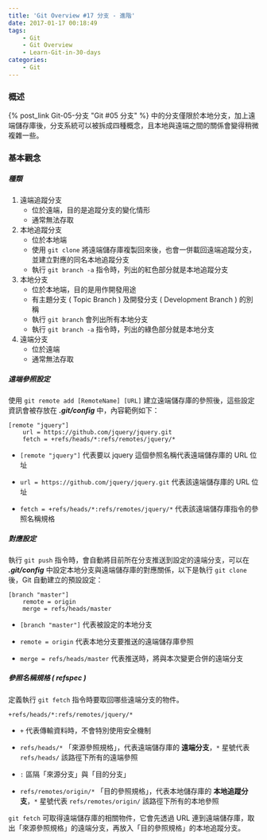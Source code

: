 ```yaml
---
title: 'Git Overview #17 分支 - 進階'
date: 2017-01-17 00:18:49
tags:
    - Git
    - Git Overview
    - Learn-Git-in-30-days
categories:
    - Git
---
```

### 概述
{% post_link Git-05-分支 "Git #05 分支" %} 中的分支僅限於本地分支，加上遠端儲存庫後，分支系統可以被拆成四種概念，且本地與遠端之間的關係會變得稍微複雜一些。

<!-- more -->

### 基本觀念
##### 種類
1. 遠端追蹤分支
    - 位於遠端，目的是追蹤分支的變化情形
    - 通常無法存取
2. 本地追蹤分支
    - 位於本地端    
    - 使用 `git clone` 將遠端儲存庫複製回來後，也會一併載回遠端追蹤分支，並建立對應的同名本地追蹤分支
    - 執行 `git branch -a` 指令時，列出的紅色部分就是本地追蹤分支
3. 本地分支
    - 位於本地端，目的是用作開發用途
    - 有主題分支 ( Topic Branch ) 及開發分支 ( Development Branch ) 的別稱
    - 執行 `git branch` 會列出所有本地分支
    - 執行 `git branch -a` 指令時，列出的綠色部分就是本地分支
4. 遠端分支
    - 位於遠端
    - 通常無法存取


##### 遠端參照設定
使用 `git remote add [RemoteName] [URL]` 建立遠端儲存庫的參照後，這些設定資訊會被存放在 ***.git/config*** 中，內容範例如下：


```
[remote "jquery"]
    url = https://github.com/jquery/jquery.git
    fetch = +refs/heads/*:refs/remotes/jquery/*
```


 - `[remote "jquery"]`
代表要以 jquery 這個參照名稱代表遠端儲存庫的 URL 位址


 - `url = https://github.com/jquery/jquery.git`
代表該遠端儲存庫的 URL 位址


 - `fetch = +refs/heads/*:refs/remotes/jquery/*`
代表該遠端儲存庫指令的參照名稱規格


##### 對應設定
執行 `git push` 指令時，會自動將目前所在分支推送到設定的遠端分支，可以在 ***.git/config*** 中設定本地分支與遠端儲存庫的對應關係，以下是執行 `git clone` 後，Git 自動建立的預設設定：


```
[branch "master"]
    remote = origin
    merge = refs/heads/master
```


 - `[branch "master"]`
代表被設定的本地分支

 - `remote = origin`
代表本地分支要推送的遠端儲存庫參照

 - `merge = refs/heads/master`
代表推送時，將與本次變更合併的遠端分支


##### 參照名稱規格 ( refspec )
定義執行 `git fetch` 指令時要取回哪些遠端分支的物件。

```
+refs/heads/*:refs/remotes/jquery/*
```

 - `+`
代表傳輸資料時，不會特別使用安全機制


 - `refs/heads/*`
「來源參照規格」，代表遠端儲存庫的 **遠端分支**，`*` 星號代表 `refs/heads/` 該路徑下所有的遠端參照


 - `:`
區隔「來源分支」與「目的分支」

 - `refs/remotes/origin/*`
「目的參照規格」，代表本地儲存庫的 **本地追蹤分支**，`*` 星號代表 `refs/remotes/origin/` 該路徑下所有的本地參照


`git fetch` 可取得遠端儲存庫的相關物件，它會先透過 URL 連到遠端儲存庫，取出「來源參照規格」的遠端分支，再放入「目的參照規格」的本地追蹤分支。